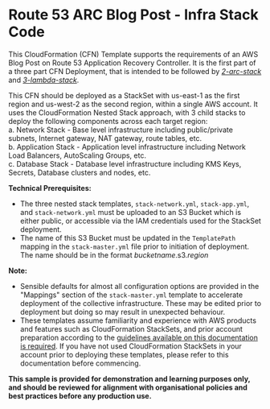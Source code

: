 # Route 53 ARC Blog Post - Infra Stack Code

This CloudFormation (CFN) Template supports the requirements of an AWS Blog Post on Route 53 Application Recovery Controller.  It is the first part of a three part CFN Deployment, that is intended to be followed by *[2-arc-stack](https://github.com/harshawsharma/sandpit/tree/master/arc-blog/single-region/2-arc-stack)* and *[3-lambda-stack](https://github.com/harshawsharma/sandpit/tree/master/arc-blog/single-region/3-lambda-stack)*.  

This CFN should be deployed as a StackSet with us-east-1 as the first region and us-west-2 as the second region, within a single AWS account.  It uses the CloudFormation Nested Stack approach, with 3 child stacks to deploy the following components across each target region:  
a. Network Stack - Base level infrastructure including public/private subnets, Internet gateway, NAT gateway, route tables, etc.  
b. Application Stack - Application level infrastructure including Network Load Balancers, AutoScaling Groups, etc.  
c. Database Stack - Database level infrastructure including KMS Keys, Secrets, Database clusters and nodes, etc.  

**Technical Prerequisites:**
* The three nested stack templates, `stack-network.yml`, `stack-app.yml`, and `stack-network.yml` must be uploaded to an S3 Bucket which is either public, or accessible via the IAM credentials used for the StackSet deployment.
* The name of this S3 Bucket must be updated in the `TemplatePath` mapping in the `stack-master.yml` file prior to initiation of deployment.  The name should be in the format _bucketname_.s3._region_

**Note:**
* Sensible defaults for almost all configuration options are provided in the "Mappings" section of the `stack-master.yml` template to accelerate deployment of the collective infrastructure. These may be edited prior to deployment but doing so may result in unexpected behaviour.
* These templates assume familiarity and experience with AWS products and features such as CloudFormation StackSets, and prior account preparation according to the [guidelines available on this documentation is required](https://docs.aws.amazon.com/AWSCloudFormation/latest/UserGuide/stacksets-prereqs-self-managed.html).  If you have not used CloudFormation StackSets in your account prior to deploying these templates, please refer to this documentation before commencing.

**This sample is provided for demonstration and learning purposes only, and should be reviewed for alignment with organisational policies and best practices before any production use.**

